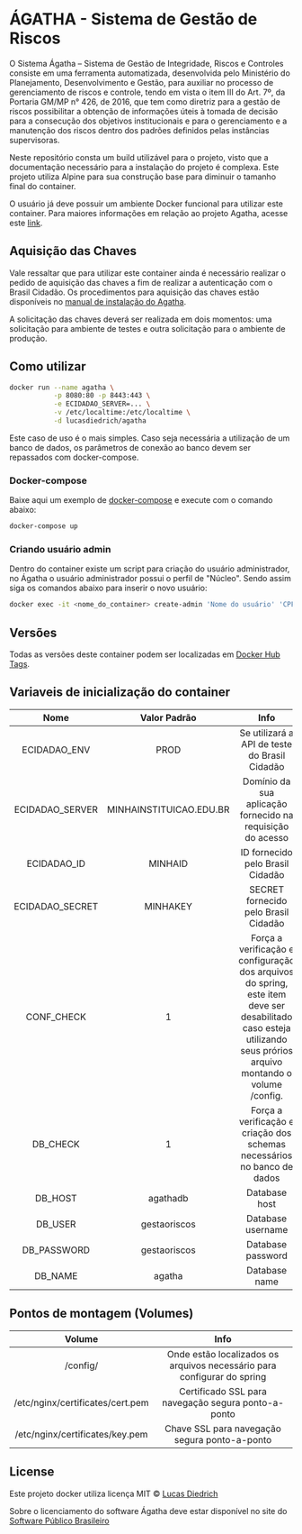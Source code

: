# ÁGATHA - Sistema de Gestão de Riscos

O Sistema Ágatha – Sistema de Gestão de Integridade, Riscos e Controles consiste em uma ferramenta automatizada, desenvolvida pelo Ministério do Planejamento, Desenvolvimento e Gestão, para auxiliar no processo de gerenciamento de riscos e controle, tendo em vista o item III do Art. 7º, da Portaria GM/MP n° 426, de 2016, que tem como diretriz para a gestão de riscos possibilitar a obtenção de informações úteis à tomada de decisão para a consecução dos objetivos  institucionais e para o gerenciamento e a manutenção dos riscos dentro dos padrões definidos pelas instâncias supervisoras. 

Neste repositório consta um build utilizável para o projeto, visto que a documentação necessário para a instalação do projeto é complexa. Este projeto utiliza Alpine para sua construção base para diminuir o tamanho final do container.

O usuário já deve possuir um ambiente Docker funcional para utilizar este container. Para maiores informações em relação ao projeto Agatha, acesse este [link](https://softwarepublico.gov.br/social/agatha).

## Aquisição das Chaves

Vale ressaltar que para utilizar este container ainda é necessário realizar o pedido de aquisição das chaves a fim de realizar a autenticação com o Brasil Cidadão. Os procedimentos para aquisição das chaves estão disponíveis no [manual de instalação do Agatha](https://softwarepublico.gov.br/social/articles/0005/2222/Manual_de_Instala__o_Agatha.pdf). 

A solicitação das chaves deverá ser realizada em dois momentos: uma solicitação para ambiente de testes e outra solicitação para o ambiente de produção.

## Como utilizar


```bash
docker run --name agatha \
           -p 8080:80 -p 8443:443 \
           -e ECIDADAO_SERVER=... \
           -v /etc/localtime:/etc/localtime \
           -d lucasdiedrich/agatha
```

Este caso de uso é o mais simples.  Caso seja necessária a utilização de um banco de dados, os parâmetros de conexão ao banco devem ser repassados com docker-compose.

### Docker-compose

Baixe aqui um exemplo de [docker-compose](https://github.com/lucasdiedrich/agatha/blob/master/docker-compose.yml) e execute com o comando abaixo:

```bash
docker-compose up
```

### Criando usuário admin

Dentro do container existe um script para criação do usuário administrador, no Ágatha o usuário administrador possui o perfil de "Núcleo". Sendo assim siga os comandos abaixo para inserir o novo usuário:

```bash
docker exec -it <nome_do_container> create-admin 'Nome do usuário' 'CPF00000000000' 'meuemail@gmail.com'
```

## Versões

Todas as versões deste container podem ser localizadas em [Docker Hub Tags](https://hub.docker.com/r/lucasdiedrich/agatha/tags/).

## Variaveis de inicialização do container

|  Nome  | Valor Padrão | Info |
|:------:|:-------:|:-------:|
| ECIDADAO_ENV |  PROD  | Se utilizará a API de teste do Brasil Cidadão |
| ECIDADAO_SERVER |  MINHAINSTITUICAO.EDU.BR  | Domínio da sua aplicação fornecido na requisição do acesso  |
| ECIDADAO_ID |  MINHAID  | ID fornecido pelo Brasil Cidadão |
| ECIDADAO_SECRET |  MINHAKEY  | SECRET fornecido pelo Brasil Cidadão |
|   CONF_CHECK  | 1 | Força a verificação e configuração dos arquivos do spring, este item deve ser desabilitado caso esteja utilizando seus prórios arquivo montando o volume /config. |
|   DB_CHECK  | 1 | Força a verificação e criação dos schemas necessários no banco de dados |
|   DB_HOST  | agathadb | Database host |
|   DB_USER  | gestaoriscos | Database username |
|   DB_PASSWORD  | gestaoriscos | Database password |
|   DB_NAME  | agatha | Database name |

## Pontos de montagem (Volumes)

|  Volume  | Info |
|:------:|:-------:|
| /config/ | Onde estão localizados os arquivos necessário para configurar do spring |
| /etc/nginx/certificates/cert.pem | Certificado SSL para navegação segura ponto-a-ponto |
| /etc/nginx/certificates/key.pem | Chave SSL para navegação segura ponto-a-ponto |

## License

Este projeto docker utiliza licença MIT © [Lucas Diedrich](https://github.com/lucasdiedrich)

Sobre o licenciamento do software Ágatha deve estar disponível no site do [Software Público Brasileiro](https://softwarepublico.gov.br/social/agatha)
